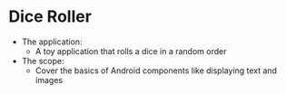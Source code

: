 # Dice Roller
* The application:
    * A toy application that rolls a dice in a random order
* The scope:
    * Cover the basics of Android components like displaying text and images
